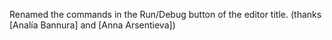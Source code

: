 Renamed the commands in the Run/Debug button of the editor title.
(thanks [Analía Bannura] and [Anna Arsentieva])